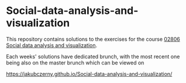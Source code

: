 # Social-data-analysis-and-visualization

This repository contains solutions to the exercises for the course [02806 Social data analysis and visualization](http://www.kurser.dtu.dk/02806.aspx?menulanguage=en-GB). 

Each weeks' solutions have dedicated brunch, with the most recent one being also on the master brunch which can be viewed on

https://jakubczerny.github.io/Social-data-analysis-and-visualization/
